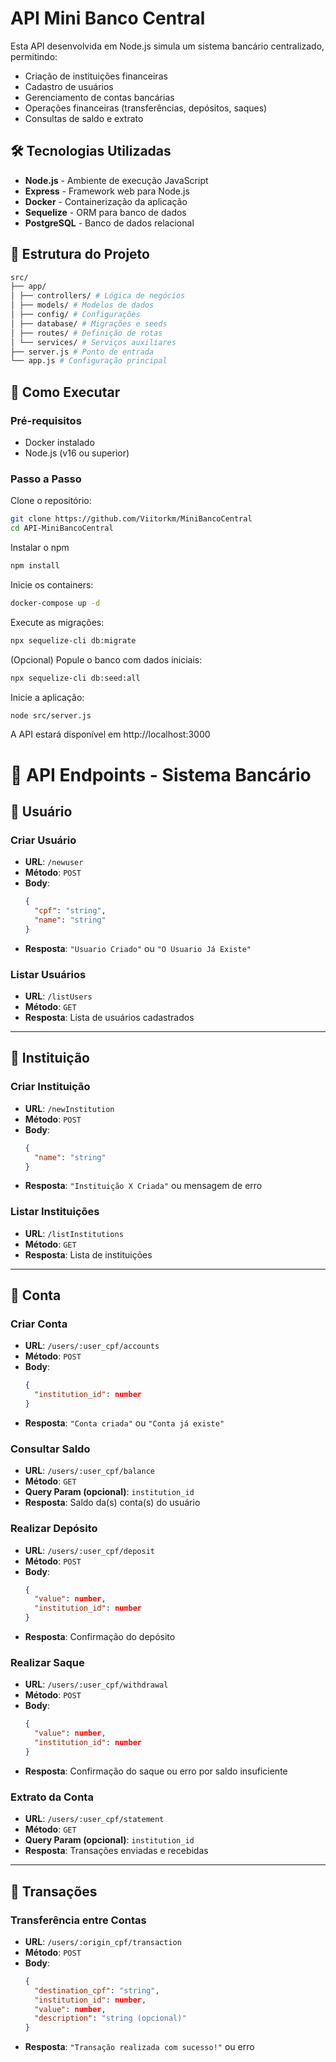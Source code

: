 # API Mini Banco Central

Esta API desenvolvida em Node.js simula um sistema bancário centralizado, permitindo:

- Criação de instituições financeiras
- Cadastro de usuários
- Gerenciamento de contas bancárias
- Operações financeiras (transferências, depósitos, saques)
- Consultas de saldo e extrato

## 🛠️ Tecnologias Utilizadas

- **Node.js** - Ambiente de execução JavaScript
- **Express** - Framework web para Node.js
- **Docker** - Containerização da aplicação
- **Sequelize** - ORM para banco de dados
- **PostgreSQL** - Banco de dados relacional

## 📂 Estrutura do Projeto

```bash
src/
├── app/
│ ├── controllers/ # Lógica de negócios
│ ├── models/ # Modelos de dados
│ ├── config/ # Configurações
│ ├── database/ # Migrações e seeds
│ ├── routes/ # Definição de rotas
│ └── services/ # Serviços auxiliares
├── server.js # Ponto de entrada
└── app.js # Configuração principal
```

## 🚀 Como Executar

### Pré-requisitos

- Docker instalado
- Node.js (v16 ou superior)

### Passo a Passo

Clone o repositório:

```bash
git clone https://github.com/Viitorkm/MiniBancoCentral
cd API-MiniBancoCentral
```

Instalar o npm

```bash
npm install
```

Inicie os containers:

```bash
docker-compose up -d
```

Execute as migrações:

```bash
npx sequelize-cli db:migrate
```

(Opcional) Popule o banco com dados iniciais:

```bash
npx sequelize-cli db:seed:all
```

Inicie a aplicação:

```bash
node src/server.js
```

A API estará disponível em http://localhost:3000

# 📘 API Endpoints - Sistema Bancário

## 👤 Usuário

### Criar Usuário

- **URL**: `/newuser`
- **Método**: `POST`
- **Body**:
  ```json
  {
    "cpf": "string",
    "name": "string"
  }
  ```
- **Resposta**: `"Usuario Criado"` ou `"O Usuario Já Existe"`

### Listar Usuários

- **URL**: `/listUsers`
- **Método**: `GET`
- **Resposta**: Lista de usuários cadastrados

---

## 🏦 Instituição

### Criar Instituição

- **URL**: `/newInstitution`
- **Método**: `POST`
- **Body**:
  ```json
  {
    "name": "string"
  }
  ```
- **Resposta**: `"Instituição X Criada"` ou mensagem de erro

### Listar Instituições

- **URL**: `/listInstitutions`
- **Método**: `GET`
- **Resposta**: Lista de instituições

---

## 💼 Conta

### Criar Conta

- **URL**: `/users/:user_cpf/accounts`
- **Método**: `POST`
- **Body**:
  ```json
  {
    "institution_id": number
  }
  ```
- **Resposta**: `"Conta criada"` ou `"Conta já existe"`

### Consultar Saldo

- **URL**: `/users/:user_cpf/balance`
- **Método**: `GET`
- **Query Param (opcional)**: `institution_id`
- **Resposta**: Saldo da(s) conta(s) do usuário

### Realizar Depósito

- **URL**: `/users/:user_cpf/deposit`
- **Método**: `POST`
- **Body**:
  ```json
  {
    "value": number,
    "institution_id": number
  }
  ```
- **Resposta**: Confirmação do depósito

### Realizar Saque

- **URL**: `/users/:user_cpf/withdrawal`
- **Método**: `POST`
- **Body**:
  ```json
  {
    "value": number,
    "institution_id": number
  }
  ```
- **Resposta**: Confirmação do saque ou erro por saldo insuficiente

### Extrato da Conta

- **URL**: `/users/:user_cpf/statement`
- **Método**: `GET`
- **Query Param (opcional)**: `institution_id`
- **Resposta**: Transações enviadas e recebidas

---

## 🔁 Transações

### Transferência entre Contas

- **URL**: `/users/:origin_cpf/transaction`
- **Método**: `POST`
- **Body**:
  ```json
  {
    "destination_cpf": "string",
    "institution_id": number,
    "value": number,
    "description": "string (opcional)"
  }
  ```
- **Resposta**: `"Transação realizada com sucesso!"` ou erro
